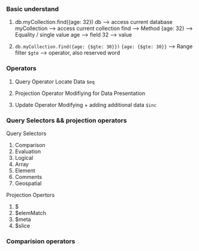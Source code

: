 ### Basic understand

1. db.myCollection.find({age: 32})
db --> access current database
myCollection --> access current collection
find --> Method
{age: 32} --> Equality / single value
age --> field
32 --> value

2. `db.myCollection.find({age: {$gte: 30}})`
`{age: {$gte: 30}}` --> Range filter
`$gte` --> operator, also reserved word



### Operators

1. Query Operator
Locate Data
`$eq`

2. Projection Operator
Modifiying for Data Presentation

3. Update Operator
Modifying + adding additional data
`$inc`



### Query Selectors && projection operators
 
Query Selectors
1. Comparison
2. Evaluation 
3. Logical
4. Array 
5. Element 
6. Comments 
7. Geospatial

Projection Opertors
1. $
2. $elemMatch
3. $meta
4. $slice



### Comparision operators
